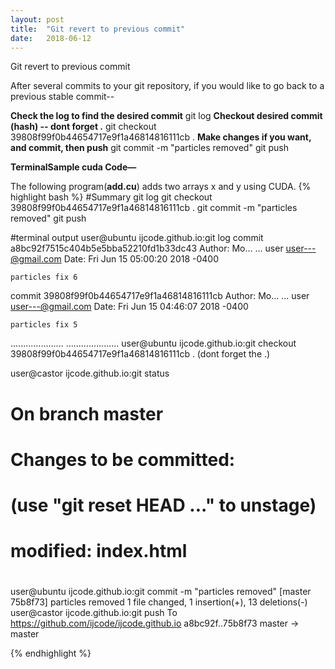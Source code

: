 ```yaml
---
layout: post
title:  "Git revert to previous commit"
date:   2018-06-12
---
```


<p class="intro"><span class="dropcap">G</span>it revert to previous commit</p>
After several commits to your git repository, if you would like to go back to a previous stable commit--

<b>Check the log to find the desired commit</b>
git log
<b>Checkout desired commit (hash) -- dont forget .</b>
git checkout 39808f99f0b44654717e9f1a46814816111cb .
<b>Make changes if you want, and commit, then push</b>
git commit -m "particles removed"
git push


<b>TerminalSample cuda Code— </b>

The following program(<b>add.cu</b>) adds two arrays x and y using CUDA. 
{% highlight bash %}
#Summary
git log
git checkout 39808f99f0b44654717e9f1a46814816111cb .
git commit -m "particles removed"
git push 

#terminal output
user@ubuntu ijcode.github.io:git log
commit a8bc92f7515c404b5e5bba52210fd1b33dc43
Author: Mo... ... user <user---@gmail.com>
Date:   Fri Jun 15 05:00:20 2018 -0400

    particles fix 6

commit 39808f99f0b44654717e9f1a46814816111cb
Author: Mo... ... user <user---@gmail.com>
Date:   Fri Jun 15 04:46:07 2018 -0400

    particles fix 5

.....................
.....................
user@ubuntu ijcode.github.io:git checkout 39808f99f0b44654717e9f1a46814816111cb .
(dont forget the .)

user@castor ijcode.github.io:git status
# On branch master
# Changes to be committed:
#   (use "git reset HEAD <file>..." to unstage)
#
#	modified:   index.html
#
user@ubuntu ijcode.github.io:git commit -m "particles removed"
[master 75b8f73] particles removed
 1 file changed, 1 insertion(+), 13 deletions(-)
user@castor ijcode.github.io:git push
To https://github.com/ijcode/ijcode.github.io
   a8bc92f..75b8f73  master -> master

{% endhighlight %}

